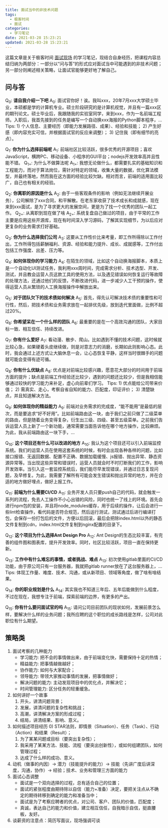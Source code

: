 ```yaml
---
title: 面试当中的非技术问题
tags:
  - 极客时间
  - 面试
categories:
  - 学习笔记
date: 2021-03-28 15:23:21
updated: 2021-03-28 15:23:21
---
```


这篇文章是关于极客时间 [面试现场](https://time.geekbang.org/column/intro/100023401) 的学习笔记，现结合自身经历，把课程内容总结归纳为两部分：一部分以“问与答”的形式应对面试当中可能遇到的非技术问题；另一部分则阐述相关策略，让面试官能够更好地了解自己。

## 问与答

Q<sub>0</sub>: **请自我介绍一下吧**
A<sub>0</sub>: 面试官你好！诶。我叫xxx，20年7月xxx大学硕士毕业，本硕都是学的计算机专业。硕士阶段研究的是计算机视觉，并且有一篇xxx区的期刊论文。硕士毕业后，我跟随我的实验室同学，来到xxx，作为一名前端工程师。入职后，我首先接到的任务是编写一个自动换xxx海报的Python脚本程序，...
Tips: 1) 个人信息、主要经历（即能力发展路径、成果）、经验和技能；
2) 产生好感（即内容充实可信，并根据面试官的反应来调整）；
3) 记住我（即有细节的亮点）。

Q<sub>1</sub>: **你为什么选择前端呢**
A<sub>1</sub>: 前端社区比较活跃，很多优秀的开源项目；喜欢JavaScript，横跨PC、移动设备、小程序的GUI平台；nodejs开发效率高并且性能不错。
Q<sub>1+</sub>: 为什么不做算法呢
A<sub>1+</sub>: 我想无论做什么，都需要扎实的基础知识和工程能力，而对于算法岗位，需针对特定的领域，收集大量的数据，优化算法模型，并最终落地，然而我在这方面的经验比较欠缺。相对而言，前端的适用面比较广，自己也有相关的经验。

Q<sub>2</sub>: **你离职的原因是什么**
A<sub>2</sub>: 由于一些客观条件的影响（例如无法继续开展业务），公司解除了xxx合同，和平解散。在老东家收获了技术成长和成就感，现在来到xxx面试，是为了寻求更大的发展空间，更是为了找一个优秀的团队一起工作。
Q<sub>2+</sub>: 从离职到现在做了啥
A<sub>2+</sub>: 系统复盘自己做过的项目，由于平常的工作主要是应用这些开源库，现在有时间深入学习源码，了解其实现细节，为以后应对更复杂的业务需求打好基础。

Q<sub>3</sub>: **你为什么选择我们公司**
A<sub>3</sub>: 这要从工作性价比来考量，即工作所得除以工作付出，工作所得包括薪酬福利、资源、经验和能力提升、成长、成就感等，工作付出包括工作强度、出差、压力等。

Q<sub>4</sub>: **如何体现你的学习能力**
A<sub>4</sub>: 在陌生的领域，比如这个自动换海报脚本，本质上是一个自动化UI测试任务，我利用xxx周时间，完成需求分析、技术选型、开发、测试，并且教会运营人员这款工具的使用方法，以及遇见错误如何恢复运行等故障的处理方法，还通过他们的反馈，不断改进代码，进一步减少人工干预的操作，使得运营人员从繁琐的人工换海报操作中解放出来。

Q<sub>5</sub>: **对于团队欠下的技术债如何解决**
A<sub>5</sub>: 首先，得先认可解决技术债的重要性和可行性，然后，把技术债和业务需求放在一起排优先级，放到迭代里面做，比例不超过20%。

Q<sub>6</sub>: **你希望呆在一个什么样的团队**
A<sub>6</sub>: 最重要的是在一个高效沟通的团队，大家目标一致、相互信任、持续改进。

Q<sub>7</sub>: **你有什么爱好**
A<sub>7</sub>: 看动漫、散步、爬山。比如遇到不懂的技术问题，这时候就比较心急，如果硬着头皮继续做，则是对意志力的消磨，长期如此则影响心态。此时，我会通过上述方式让大脑休息一会，让心态恢复平静，这样当时很棘手的问题就可能会变得有迹可循。

Q<sub>8</sub>: **你有什么优缺点**
A<sub>8</sub>: 优点是对前端比较感兴趣，愿意花大部分的时间用于前端方面的提升；缺点是前端工作经验还比较少，遇到的问题还比较少，但是我相信能够通过较快的学习能力来补足，虚心向前辈们学习。
Tips: 1) 优点能给公司带来价值；
2) 需真实、走心，考察自省自知的能力、匹配度，印证评价；
3) 清楚缺点，并且知道解决方法。

Q<sub>9</sub>: **如何体现你的精益能力**
A<sub>9</sub>: 前端对业务需求的完成度，“能不能用”是最低的层次，而是要追求“好不好用”。比如前端路由这一块，由于我们之前只做了二级菜单的路由，但是随着业务变得复杂，衍生出三级、四级、甚至五级菜单。之前我们告诉运营人员上新了一个新功能，通常需要当面告诉他在哪个地方操作，比较麻烦。为此，我从前端路由这一块下手，...

Q<sub>10</sub>: **这个项目还有什么可以改进的地方**
A<sub>10</sub>: 我认为这个项目还可以引入前端监控系统。我们的运营人员在使用这套系统的时候，有时会出现各种各样的问题，比如接口报错、无返回数据、配置不正确、数据加载缓慢、js报错、抛出异常、静态资源异常等。当出现这些异常和错误时，运营人员就会时不时打断我们的工作，影响开发效率。当引入这一套监控系统后，我们能尽早发现错误，并通过日志复现问题，及早修复。为此，我需要了解所有可能会发生错误和抛出异常的地方，并在合适的地方做好埋点，做好上报工作。

Q<sub>11</sub>: **前端为什么需要CI/CD**
A<sub>11</sub>: 业务开发人员只要push自己的代码，就会触发一系列的流程，免去人工操作不小心出错的风险，同时也统一了线上的环境。首先会进行npm包的安装，并且将node_modules缓存，用于后续的操作，让后会进行一些lint检查操作，看代码是否符合规范，然后运行测试，测试通过后进行编译打包，会保存一份打包后的文件，方便以后回滚，最后会把除index.html以外的静态文件复制到cdn，index.html文件复制到nginx配置的目录下。

Q<sub>12</sub>: **这个项目为什么选择Ant Design Pro**
A<sub>12</sub>: Ant Design的生态比较丰富，有完善的组件图和图表库，提升开发效率。同时，社区比较活跃，项目一直在保持更新。

Q<sub>13</sub>: **工作中有什么难忘的事情，或者挑战、难点**
A<sub>13</sub>: 初次使用gitlab里面的CI/CD功能，由于原公司只有一台服务器，我就把gitlab runner放在了这台服务器上，...
Tips: 体现工作量、难度、技术、沟通，或从新项目、领域等角度，做了啥有啥结果。

Q<sub>14</sub>: **你的职业规划是什么**
A<sub>14</sub>: 其实我也不知道三年后、五年后能做到什么程度，不过在现在，我想专注于前端，探索前端的边界，有更多的产出。

Q<sub>15</sub>: **你有什么要问面试官的吗**
A<sub>15</sub>: 请问公司目前团队的现状如何，发展前景怎么样，要解决什么样的业务问题；我所应聘的这个职位的成长路线是怎样，公司对此职位有什么期望。

## 策略类

1. 面试考察的几种能力
    - 学习能力: 把不会的事情做出来，由于前端变化快，需要保持十足的热情；
    - 精益能力: 把事情越做越好；
    - 协作能力: 如何与大家配合；
    - 领导能力: 带领大家推动事情的发展，把事情做好；
    - 解决问题的能力: 主动发现项目中的优化点，并解决它；
    - 时间管理能力: 区分任务的轻重缓急。
2. 如何讲好一个故事
    1) 开头，讲清问题背景；
    2) 发展，讲清问题的复杂性和挑战；
    3) 高潮，讲清解决方案的形成过程；
    4) 结局，讲清结果、影响、意义。
3. 如何描述项目经历
    0) STAR法则，即情景（Situation）、任务（Task）、行动（Action）和结果（Result）；
    1) 为了某某问题或目标（要突出复杂性）；
    2) 我采用了某某方法、技能、流程（要突出创新性），或如何组建团队，如何管理过程；
    3) 达成了什么样的成功、意义。
4. 动机（做事的内因）-> 潜力（技能提升的能力）-> 技能（先讲广度后讲深度，沟通，协作）-> 经验；技术、业务和管理三方面的能力
5. 面试心态调整
    - 面试是一个双向选择的过程，总有适合自己的位置；
    - 面试的紧张程度由期待除以自信（能力+准备）决定，要把关注点从不确定的期待转移到确定的能力和准备当中；
    - 面试是为了考察应聘者的优点，对公司、客户、团队的价值，匹配度；
    - 真诚，表达自己的能力和价值，建立相互信任，自我暗示自信，挺直腰板，友好。
6. 谈薪资的注意点：简历写面议，现场强调可谈
